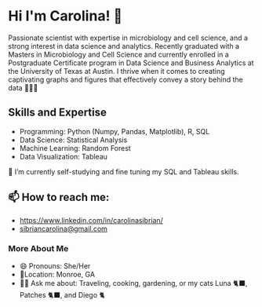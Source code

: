 # Hi I'm Carolina! 👋

Passionate scientist with expertise in microbiology and cell science, and a strong interest in data science and analytics. Recently graduated with a Masters in Microbiology and Cell Science and currently enrolled in a Postgraduate Certificate program in Data Science and Business Analytics at the University of Texas at Austin. 
I thrive when it comes to creating captivating graphs and figures that effectively convey a story behind the data 👩🏻‍💻

## Skills and Expertise
- Programming: Python (Numpy, Pandas, Matplotlib), R, SQL
- Data Science: Statistical Analysis
- Machine Learning: Random Forest
- Data Visualization: Tableau 

🌱 I’m currently self-studying and fine tuning my SQL and Tableau skills.

## 📫 How to reach me: 
- https://www.linkedin.com/in/carolinasibrian/
- sibriancarolina@gmail.com 

### More About Me
- 😄 Pronouns: She/Her
- 📍Location: Monroe, GA
- 🙋‍♀️ Ask me about: Traveling, cooking, gardening, or my cats Luna 🐈‍⬛, Patches 🐈‍⬛, and Diego 🐈

